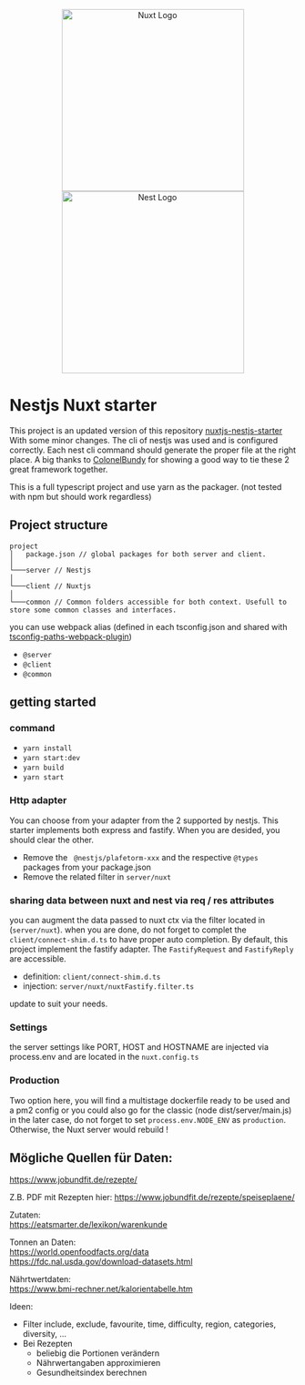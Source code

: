 <p align="center">
  <a href="https://nuxtjs.org/ target="blank"><img align="center" style="width:320px" alt="Nuxt Logo" src="https://nuxtjs.org/meta_400.png"/></a>
  <a href="http://nestjs.com/" target="blank"><img src="https://nestjs.com/img/logo_text.svg" width="320" alt="Nest Logo" /></a>
</p>

# Nestjs Nuxt starter

This project is an updated version of this repository [nuxtjs-nestjs-starter](https://github.com/ColonelBundy/nuxtjs-nestjs-starter)
With some minor changes. The cli of nestjs was used and is configured correctly. Each nest cli command should generate the proper file at the right place.
A big thanks to [ColonelBundy](https://github.com/ColonelBundy) for showing a good way to tie these 2 great framework together.

This is a full typescript project and use yarn as the packager. (not tested with npm but should work regardless)

## Project structure

```
project
│   package.json // global packages for both server and client.
│
└───server // Nestjs
│
└───client // Nuxtjs
│
└───common // Common folders accessible for both context. Usefull to store some common classes and interfaces.
```

you can use webpack alias (defined in each tsconfig.json and shared with [tsconfig-paths-webpack-plugin](https://www.npmjs.com/package/tsconfig-paths-webpack-plugin))

* `@server`
* `@client`
* `@common`

## getting started

### command

* `yarn install`
* `yarn start:dev`
* `yarn build`
* `yarn start`

### Http adapter

You can choose from your adapter from the 2 supported by nestjs. This starter implements both express and fastify.
When you are desided, you should clear the other.

* Remove the ` @nestjs/plafetorm-xxx` and the respective `@types` packages from your package.json
* Remove the related filter in `server/nuxt`

### sharing data between nuxt and nest via req / res attributes

you can augment the data passed to nuxt ctx via the filter located in (`server/nuxt`). when you are done, do not forget to complet the `client/connect-shim.d.ts` to have proper auto completion.
By default, this project implement the fastify adapter. The `FastifyRequest` and `FastifyReply` are accessible.

* definition: `client/connect-shim.d.ts`
* injection: `server/nuxt/nuxtFastify.filter.ts`

update to suit your needs.

### Settings

the server settings like PORT, HOST and HOSTNAME are injected via process.env and are located in the `nuxt.config.ts`

### Production

Two option here, you will find a multistage dockerfile ready to be used and a pm2 config or you could also go for the classic (node dist/server/main.js)
in the later case, do not forget to set `process.env.NODE_ENV` as `production`. Otherwise, the Nuxt server would rebuild !


## Mögliche Quellen für Daten:


https://www.jobundfit.de/rezepte/

Z.B. PDF mit Rezepten hier: https://www.jobundfit.de/rezepte/speiseplaene/

Zutaten:  
https://eatsmarter.de/lexikon/warenkunde

Tonnen an Daten:  
https://world.openfoodfacts.org/data  
https://fdc.nal.usda.gov/download-datasets.html

Nährtwertdaten:  
https://www.bmi-rechner.net/kalorientabelle.htm

Ideen:

* Filter include, exclude, favourite, time, difficulty, region, categories, diversity, ...
* Bei Rezepten 
    * beliebig die Portionen verändern 
    * Nährwertangaben approximieren
    * Gesundheitsindex berechnen


